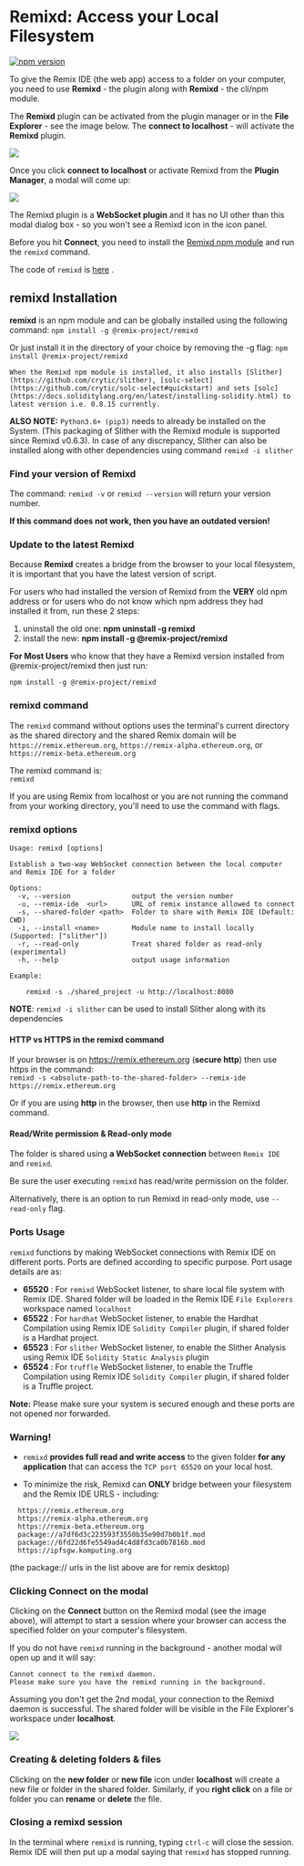 # Remixd: Access your Local Filesystem

[![npm version](https://badge.fury.io/js/%40remix-project%2Fremixd.svg)](https://www.npmjs.com/package/@remix-project/remixd)

To give the Remix IDE (the web app) access to a folder on your computer, you need to use **Remixd** - the plugin along with **Remixd** - the cli/npm module.

The **Remixd** plugin can be activated from the plugin manager or in the **File Explorer** - see the image below. The **connect to localhost** - will activate the **Remixd** plugin.

![](images/a-remixd-fe.png)

Once you click **connect to localhost** or activate Remixd from the **Plugin Manager**, a modal will come up:

![](images/a-remixd-modal.png)

The Remixd plugin is a **WebSocket plugin** and it has no UI other than this modal dialog box - so you won't see a Remixd icon in the icon panel.

Before you hit **Connect**, you need to install the [Remixd npm module](https://www.npmjs.com/package/@remix-project/remixd) and run the `remixd` command.

The code of `remixd` is
[here](https://github.com/ethereum/remix-project/tree/master/libs/remixd) .

## remixd Installation

**remixd** is an npm module and can be globally installed using the following command:
`npm install -g @remix-project/remixd`

Or just install it in the directory of your choice by removing the -g flag:
`npm install @remix-project/remixd`

```{note}
When the Remixd npm module is installed, it also installs [Slither](https://github.com/crytic/slither), [solc-select](https://github.com/crytic/solc-select#quickstart) and sets [solc](https://docs.soliditylang.org/en/latest/installing-solidity.html) to latest version i.e. 0.8.15 currently.
```

**ALSO NOTE:** `Python3.6+ (pip3)` needs to already be installed on the System. (This packaging of Slither with the Remixd module is supported since Remixd v0.6.3). In case of any discrepancy, Slither can also be installed along with other dependencies using command `remixd -i slither`

### Find your version of Remixd

The command: `remixd -v` or `remixd --version` will return your version number.

**If this command does not work, then you have an outdated version!**

### Update to the latest Remixd

Because **Remixd** creates a bridge from the browser to your local filesystem, it is important that you have the latest version of script.

For users who had installed the version of Remixd from the **VERY** old npm address or for users who do not know which npm address they had installed it from, run these 2 steps:

1. uninstall the old one: **npm uninstall -g remixd**
2. install the new: **npm install -g @remix-project/remixd**

**For Most Users** who know that they have a Remixd version installed from @remix-project/remixd then just run:

```shell
npm install -g @remix-project/remixd
```

### remixd command

The `remixd` command without options uses the terminal's current directory as the shared directory and the shared Remix domain will be `https://remix.ethereum.org`, `https://remix-alpha.ethereum.org`, or `https://remix-beta.ethereum.org`

The remixd command is:<br>
`remixd`

If you are using Remix from localhost or you are not running the command from your working directory, you'll need to use the command with flags.

### remixd options

```shell
Usage: remixd [options]

Establish a two-way WebSocket connection between the local computer and Remix IDE for a folder

Options:
  -v, --version               output the version number
  -u, --remix-ide  <url>      URL of remix instance allowed to connect
  -s, --shared-folder <path>  Folder to share with Remix IDE (Default: CWD)
  -i, --install <name>        Module name to install locally (Supported: ["slither"])
  -r, --read-only             Treat shared folder as read-only (experimental)
  -h, --help                  output usage information

Example:

    remixd -s ./shared_project -u http://localhost:8080
```

**NOTE**: `remixd -i slither` can be used to install Slither along with its dependencies

#### HTTP vs HTTPS in the remixd command

If your browser is on https://remix.ethereum.org (**secure http**) then use https in the command:<br>
`remixd -s <absolute-path-to-the-shared-folder> --remix-ide https://remix.ethereum.org`

Or if you are using **http** in the browser, then use **http** in the Remixd command.

#### Read/Write permission & Read-only mode

The folder is shared using **a WebSocket connection** between `Remix IDE`
and `remixd`.

Be sure the user executing `remixd` has read/write permission on the
folder.

Alternatively, there is an option to run Remixd in read-only mode, use `--read-only` flag.

### Ports Usage

`remixd` functions by making WebSocket connections with Remix IDE on different ports. Ports are defined according to specific purpose. Port usage details are as:

- **65520** : For `remixd` WebSocket listener, to share local file system with Remix IDE. Shared folder will be loaded in the Remix IDE `File Explorers` workspace named `localhost`
- **65522** : For `hardhat` WebSocket listener, to enable the Hardhat Compilation using Remix IDE `Solidity Compiler` plugin, if shared folder is a Hardhat project.
- **65523** : For `slither` WebSocket listener, to enable the Slither Analysis using Remix IDE `Solidity Static Analysis` plugin
- **65524** : For `truffle` WebSocket listener, to enable the Truffle Compilation using Remix IDE `Solidity Compiler` plugin, if shared folder is a Truffle project.

**Note:** Please make sure your system is secured enough and these ports are not opened nor forwarded.

### Warning!

- `remixd` **provides full read and write access** to the given folder **for any
  application** that can access the `TCP port 65520` on your local host.

- To minimize the risk, Remixd can **ONLY** bridge between your filesystem and the Remix IDE URLS - including:

```text
  https://remix.ethereum.org
  https://remix-alpha.ethereum.org
  https://remix-beta.ethereum.org
  package://a7df6d3c223593f3550b35e90d7b0b1f.mod
  package://6fd22d6fe5549ad4c4d8fd3ca0b7816b.mod
  https://ipfsgw.komputing.org
```

(the package:// urls in the list above are for remix desktop)

### Clicking Connect on the modal

Clicking on the **Connect** button on the Remixd modal (see the image above), will attempt to start a session where your browser can access the specified folder on your computer's filesystem.

If you do not have `remixd` running in the background - another modal will open up and it will say:

```text
Cannot connect to the remixd daemon.
Please make sure you have the remixd running in the background.
```

Assuming you don't get the 2nd modal, your connection to the Remixd daemon is successful. The shared folder will be visible in the File Explorer's workspace under **localhost**.

![](images/a-ws-localhost.png)

### Creating & deleting folders & files

Clicking on the **new folder** or **new file** icon under **localhost** will create a new file or folder in the shared folder. Similarly, if you **right click** on a file or folder you can **rename** or **delete** the file.

### Closing a remixd session

In the terminal where `remixd` is running, typing `ctrl-c` will close the session. Remix IDE will then put up a modal saying that `remixd` has stopped running.
